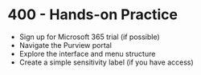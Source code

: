 # 400 - Hands-on Practice

- Sign up for Microsoft 365 trial (if possible)
- Navigate the Purview portal
- Explore the interface and menu structure
- Create a simple sensitivity label (if you have access)
